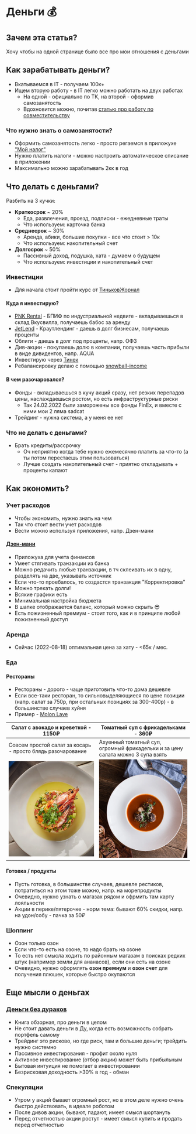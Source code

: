 # Деньги 💰

## Зачем эта статья?

Хочу чтобы на одной странице было все про мои отношения с деньгами

## Как зарабатывать деньги?

- Вкатываемся в IT - получаем 100к+
- Ищем вторую работу - в IT легко можно работать на двух работах
    - На одной - официально по ТК, на второй - оформив самозанятость
    - Вдохновится можно,
      почитав [статью про работу по совместительству](https://medium.com/@M0rtyMerr/two-jobs-4ad4fb0e64d9)

### Что нужно знать о самозанятости?

- Оформить самозанятость легко - просто регаемся в приложухе ["Мой налог"](https://npd.nalog.ru/app/)
- Нужно платить налоги - можно настроить автоматическое списание в приложении
- Максимально можно зарабатывать 2кк в год

## Что делать с деньгами?

Разбить на 3 кучки:

- **Краткосрок** ~ 20%
    - Еда, развлечения, проезд, подписки - ежедневные траты
    - Что используем: карточка банка
- **Среднесрок** ~ 30%
    - Аренда, абики, большие покупки - все что стоит > 10к
    - Что используем: накопительный счет
- **Долгосрок** ~ 50%
    - Пассивный доход, подушка, хата - думаем о будущем
    - Что используем: инвестиции и накопительный счет

### Инвестиции

- Для начала стоит пройти курс от [ТиньковЖорнал](https://journal.tinkoff.ru/pro/invest/)

#### Куда я инвестирую?

- [PNK Rental](https://pnkrental.ru/) - БПИФ по индустриальной недвиге - вкладываешься в склад Вкусвилла, получаешь
  бабос за аренду
- [JetLend](https://jetlend.ru/investor/?utm_source=site&utm_medium=referral&utm_content=I1023626) - Краутлендинг -
  даешь в долг бизнесам, получаешь проценты
- Облиги - даешь в долг под проценты, напр. ОФЗ
- Див-акции - покупаешь долю в компании, получаешь часть прибыли в виде дивидентов, напр. AQUA
- Инвестирую через [Тинек](http://tinkoff.ru/sl/AEXrz7mAnQb)
- Ребалансировку делаю с помощью [snowball-income](https://snowball-income.com/register/myavfysrpaeh)

#### В чем разочаровался?

- Фонды - вкладываешься в кучу акций сразу, нет резких перепадов цены, наслаждаешься ростом, но есть инфраструктурные
  риски
    - Так 24.02.2022 были заморожены все фонды FinEx, и вместе с ними мои 2 ляма sadcat
- Трейдинг - нужна система, а у меня ее нет

### Что не делать с деньгами?

- Брать кредиты/рассрочку
    - Оч неприятно когда тебе нужно ежемесячно платить за что-то (а ты потом перестаешь этим пользоваться)
    - Лучше создать накопительный счет - приятно откладывать + проценты капают

## Как экономить?

### Учет расходов

- Чтобы экономить, нужно знать на чем
- Так что стоит вести учет расходов
- Вести можно используя приложения, напр. Дзен-мани

#### [Дзен-мани](https://zenmoney.ru/)

- Приложуха для учета финансов
- Умеет стягивать транзакции из банка
- Можно редачить любые транзакции, в тч склеивать их в одну, разделять на две, указывать источник
- Если что-то проебалось, то создастся транзакция "Корректировка"
- Можно трекать долги!
- Всякие графики есть
- Минимальная настройка бюджета
- В шапке отображается баланс, который можно скрыть 😎
- Есть пожизненный премиум - стоит того, как и в принципе любой пожизненный доступ

### Аренда

- Сейчас (2022-08-18) оптимальная цена за хату - <65к / мес.

### Еда

#### Рестораны

- Рестораны - дорого - чаще приготовить что-то дома дешевле
- Если все-таки ресторан, то сильновыделяющиеся по цене позиции (напр. салат за 750р, при остальных позициях за
  300-400р) - в большинстве случаев хуйня
- Пример - [Molon Lave](https://molonlave.ru/)

| Салат с авокадо и креветкой - 1150₽                         | Томатный суп с фрикадельками - 360₽                                             |
|-------------------------------------------------------------|---------------------------------------------------------------------------------|
| Совсем простой салат за косарь - просто блядь разочарование | Ахуенный томатный суп, огромный фрикадельки и за цену салата можно 3 супа взять | 
| ![img.png](salat.png)                                       | ![img.png](soup.png)                                                            |

#### Готовка / продукты

- Пусть готовка, в большинстве случаев, дешевле рестиков, потратиться на этом тоже можно, напр. на морепродукты
- Очевидно, нужно узнать о магазах рядом и офрмить там карту лояльности
- Акции в перике/пятерочке - норм тема: бывают 60% скидки, напр. на удон/собу - пачка за 50₽

### Шоппинг

- Озон только озон
- Если что-то есть на озоне, то надо брать на озоне
- То есть нет смысла ходить по районным магазам в поисках редких штук (например земли для ананасов), если они есть на
  озоне
- Очевидно, нужно оформлять **озон премиум** и **озон счет** для получения плюшек, которые быстро окупаются

## Еще мысли о деньгах

### [Деньги без дураков](https://www.litres.ru/aleksandr-silaev/dengi-bez-durakov/chitat-onlayn/)

- Книга обзорная, про деньги в целом
- Не стоит давать деньги в Ду, когда есть возможность собрать портфель самому
- Трейдинг это рисково, но где риск, там и большие деньги; трейдить нужно системно
- Пассивное инвестирования - профит около нуля
- Активное инвестирование (отбор акции) может быть прибыльным
- Бытовая интуиция не помогает в инвестировании
- Безрисковая доходность >30% в год - обман

### Спекуляции

- Утром у акций бывает огромный рост, но в этом деле нужно очень быстро действовать, в идеале роботом
- После дивов акции, бывают, падают, имеет смысл шортануть
- Перед отчетностью акции ростут - имеет смысл купить и продать перед отчетностью